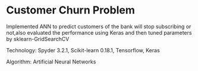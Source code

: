 # Customer Churn Problem

Implemented ANN to predict customers of the bank will stop subscribing or not,also evaluated the performance using Keras and then  tuned parameters by sklearn-GridSearchCV

Technology: Spyder 3.2.1, Scikit-learn 0.18.1, Tensorflow, Keras

Algorithm: Artificial Neural Networks 
